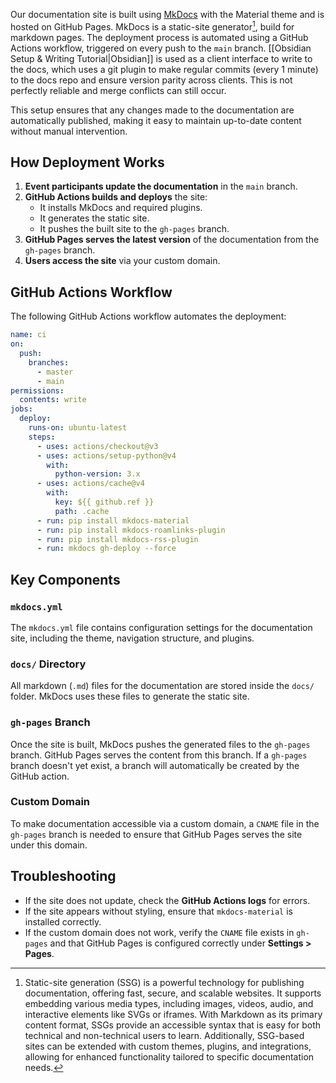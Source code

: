 Our documentation site is built using [MkDocs](https://www.mkdocs.org/) with the Material theme and is hosted on GitHub Pages. MkDocs is a static-site generator[^1], build for markdown pages. The deployment process is automated using a GitHub Actions workflow, triggered on every push to the `main` branch. [[Obsidian Setup & Writing Tutorial|Obsidian]] is used as a client interface to write to the docs, which uses a git plugin to make regular commits (every 1 minute) to the docs repo and ensure version parity across clients. This is not perfectly reliable and merge conflicts can still occur. 

This setup ensures that any changes made to the documentation are automatically published, making it easy to maintain up-to-date content without manual intervention.
## How Deployment Works

1. **Event participants update the documentation** in the `main` branch.
2. **GitHub Actions builds and deploys** the site:
    - It installs MkDocs and required plugins.
    - It generates the static site.
    - It pushes the built site to the `gh-pages` branch.
3. **GitHub Pages serves the latest version** of the documentation from the `gh-pages` branch.
4. **Users access the site** via your custom domain.

## GitHub Actions Workflow

The following GitHub Actions workflow automates the deployment:

```yaml
name: ci
on:
  push:
    branches:
      - master
      - main
permissions:
  contents: write
jobs:
  deploy:
    runs-on: ubuntu-latest
    steps:
      - uses: actions/checkout@v3
      - uses: actions/setup-python@v4
        with:
          python-version: 3.x
      - uses: actions/cache@v4
        with:
          key: ${{ github.ref }}
          path: .cache
      - run: pip install mkdocs-material
      - run: pip install mkdocs-roamlinks-plugin
      - run: pip install mkdocs-rss-plugin
      - run: mkdocs gh-deploy --force
```

## Key Components

### `mkdocs.yml`

The `mkdocs.yml` file contains configuration settings for the documentation site, including the theme, navigation structure, and plugins.

### `docs/` Directory

All markdown (`.md`) files for the documentation are stored inside the `docs/` folder. MkDocs uses these files to generate the static site.

### `gh-pages` Branch

Once the site is built, MkDocs pushes the generated files to the `gh-pages` branch. GitHub Pages serves the content from this branch. If a `gh-pages` branch doesn't yet exist, a branch will automatically be created by the GitHub action.

### Custom Domain

To make documentation accessible via a custom domain, a `CNAME` file in the `gh-pages` branch is needed to ensure that GitHub Pages serves the site under this domain.

## Troubleshooting

- If the site does not update, check the **GitHub Actions logs** for errors.
- If the site appears without styling, ensure that `mkdocs-material` is installed correctly.
- If the custom domain does not work, verify the `CNAME` file exists in `gh-pages` and that GitHub Pages is configured correctly under **Settings > Pages**.


[^1]: Static-site generation (SSG) is a powerful technology for publishing documentation, offering fast, secure, and scalable websites. It supports embedding various media types, including images, videos, audio, and interactive elements like SVGs or iframes. With Markdown as its primary content format, SSGs provide an accessible syntax that is easy for both technical and non-technical users to learn. Additionally, SSG-based sites can be extended with custom themes, plugins, and integrations, allowing for enhanced functionality tailored to specific documentation needs.